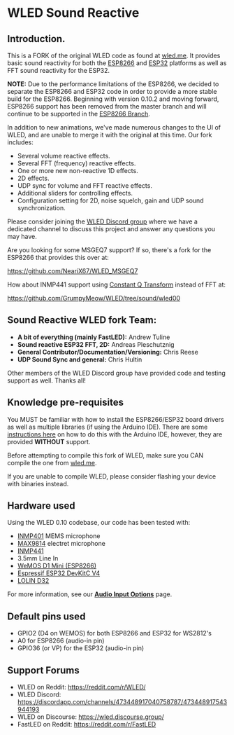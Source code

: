 # WLED Sound Reactive

## Introduction.
This is a FORK of the original WLED code as found at [wled.me](http://wled.me). It provides basic sound reactivity for both the [ESP8266](https://github.com/atuline/WLED/tree/ESP8266) and [ESP32](https://github.com/atuline/WLED) platforms as well as FFT sound reactivity for the ESP32.

**NOTE:** Due to the performance limitations of the ESP8266, we decided to separate the ESP8266 and ESP32 code in order to provide a more stable build for the ESP8266. Beginning with version 0.10.2 and moving forward, ESP8266 support has been removed from the master branch and will continue to be supported in the [ESP8266 Branch](https://github.com/atuline/WLED/tree/ESP8266).

In addition to new animations, we've made numerous changes to the UI of WLED, and are unable to merge it with the original at this time. Our fork includes:

* Several volume reactive effects.
* Several FFT (frequency) reactive effects.
* One or more new non-reactive 1D effects.
* 2D effects.
* UDP sync for volume and FFT reactive effects.
* Additional sliders for controlling effects.
* Configuration setting for 2D, noise squelch, gain and UDP sound synchronization.

Please consider joining the [WLED Discord group](https://discord.gg/RNgqKpZ) where we have a dedicated channel to discuss this project and answer any questions you may have.

Are you looking for some MSGEQ7 support? If so, there's a fork for the ESP8266 that provides this over at:

https://github.com/NeariX67/WLED_MSGEQ7

How about INMP441 support using [Constant Q Transform](https://en.wikipedia.org/wiki/Constant-Q_transform) instead of FFT at:

https://github.com/GrumpyMeow/WLED/tree/sound/wled00


## Sound Reactive WLED fork Team:

* **A bit of everything (mainly FastLED):** Andrew Tuline
* **Sound reactive ESP32 FFT, 2D:** Andreas Pleschutznig
* **General Contributor/Documentation/Versioning:** Chris Reese
* **UDP Sound Sync and general:** Chris Hultin

Other members of the WLED Discord group have provided code and testing support as well. Thanks all!

## Knowledge pre-requisites
You MUST be familiar with how to install the ESP8266/ESP32 board drivers as well as multiple libraries (if using the Arduino IDE). There are some [instructions here](https://github.com/atuline/WLED/wiki/Installing-Sound-Reactive-WLED) on how to do this with the Arduino IDE, however, they are provided **WITHOUT** support.

Before attempting to compile this fork of WLED, make sure you CAN compile the one from [wled.me](http://wled.me).

If you are unable to compile WLED, please consider flashing your device with binaries instead.


## Hardware used 

Using the WLED 0.10 codebase, our code has been tested with:

* [INMP401](https://www.sparkfun.com/products/9868) MEMS microphone
* [MAX9814](https://www.digikey.com/products/en?mpart=1713&v=1528) electret microphone
* [INMP441](https://www.aliexpress.com/i/32962426410.html)
* 3.5mm Line In
* [WeMOS D1 Mini (ESP8266)](https://docs.wemos.cc/en/latest/d1/d1_mini.html)
* [Espressif ESP32 DevKitC V4](https://www.digikey.com/product-detail/en/espressif-systems/ESP32-DEVKITC-32D/1965-1000-ND/9356990)
* [LOLIN D32](https://docs.wemos.cc/en/latest/d32/d32.html)

For more information, see our **[Audio Input Options](https://github.com/atuline/WLED/wiki/Audio-Input-Options)** page.


## Default pins used

* GPIO2 (D4 on WEMOS) for both ESP8266 and ESP32 for WS2812's
* A0 for ESP8266 (audio-in pin)
* GPIO36 (or VP) for the ESP32 (audio-in pin)


## Support Forums

* WLED on Reddit:	https://reddit.com/r/WLED/
* WLED Discord:         https://discordapp.com/channels/473448917040758787/473448917543944193
* WLED on Discourse:    https://wled.discourse.group/
* FastLED on Reddit:	https://reddit.com/r/FastLED